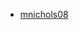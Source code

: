  <!-- Please add your name below as a contributor to the project. -->
 - [mnichols08](https://github.com/mnichols08)